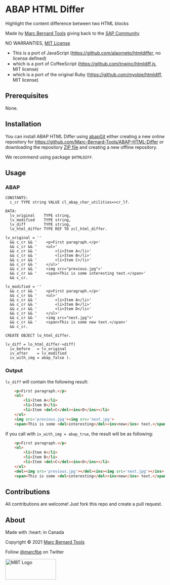 # ABAP HTML Differ

Highlight the content difference between two HTML blocks

Made by [Marc Bernard Tools](https://marcbernardtools.com/) giving back to the [SAP Community](https://community.sap.com/)

NO WARRANTIES, [MIT License](LICENSE)

- This is a port of JavaScript (https://github.com/alaorneto/htmldiffer, no license defined)
- which is a port of CoffeeScript (https://github.com/tnwinc/htmldiff.js, MIT license)
- which is a port of the original Ruby (https://github.com/myobie/htmldiff, MIT license)

## Prerequisites

None.

## Installation

You can install ABAP HTML Differ using [abapGit](https://github.com/abapGit/abapGit) either creating a new online repository for https://github.com/Marc-Bernard-Tools/ABAP-HTML-Differ or downloading the repository [ZIP file](https://github.com/Marc-Bernard-Tools/ABAP-HTML-Differ/archive/main.zip) and creating a new offline repository.

We recommend using package `$HTMLDIFF`.

## Usage

### ABAP

```abap
CONSTANTS:
  c_cr TYPE string VALUE cl_abap_char_utilities=>cr_lf.
  
DATA:
  lv_original    TYPE string,
  lv_modified    TYPE string,
  lv_diff        TYPE string,  
  lo_html_differ TYPE REF TO zcl_html_differ.

lv_original = '' 
  && c_cr && '    <p>First paragraph.</p>'
  && c_cr && '    <ul>'
  && c_cr && '        <li>Item A</li>'
  && c_cr && '        <li>Item B</li>'
  && c_cr && '        <li>Item C</li>'
  && c_cr && '    </ul>'
  && c_cr && '    <img src="previous.jpg">'
  && c_cr && '    <span>This is some interesting text.</span>'
  && c_cr.
  
lv_modified = ''
  && c_cr && '    <p>First paragraph.</p>'
  && c_cr && '    <ul>'
  && c_cr && '        <li>Item A</li>'
  && c_cr && '        <li>Item B</li>'
  && c_cr && '        <li>Item D</li>'
  && c_cr && '    </ul>'
  && c_cr && '    <img src="next.jpg">'
  && c_cr && '    <span>This is some new text.</span>'
  && c_cr.
  
CREATE OBJECT lo_html_differ.
  
lv_diff = lo_html_differ->diff(
  iv_before   = lv_original
  iv_after    = lv_modified
  iv_with_img = abap_false ).
```

### Output

`lv_diff` will contain the following result:

```html
    <p>First paragraph.</p>
    <ul>
        <li>Item A</li>
        <li>Item B</li>
        <li>Item <del>C</del><ins>D</ins></li>
    </ul>
    <img src='previous.jpg'><img src='next.jpg'>
    <span>This is some <del>interesting</del><ins>new</ins> text.</span>
```

If you call with `iv_with_img = abap_true`, the result will be as following:

```html
    <p>First paragraph.</p>
    <ul>
        <li>Item A</li>
        <li>Item B</li>
        <li>Item <del>C</del><ins>D</ins></li>
    </ul>
    <del><img src='previous.jpg'></del><ins><img src='next.jpg'></ins>
    <span>This is some <del>interesting</del><ins>new</ins> text.</span>
```

## Contributions

All contributions are welcome! Just fork this repo and create a pull request. 

## About

<p>Made with :heart: in Canada</p>
<p>Copyright © 2021 <a href="https://marcbernardtools.com/">Marc Bernard Tools</a></p>
<p>Follow <a href="https://twitter.com/marcfbe">@marcfbe</a> on Twitter</p>
<p><a href="https://marcbernardtools.com/"><img width="160" height="65" src="https://marcbernardtools.com/info/MBT_Logo_640x250_on_Gray.png" alt="MBT Logo"></a></p>

